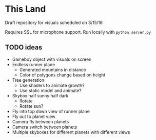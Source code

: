 # This Land

Draft repository for visuals scheduled on 3/15/16

Requires SSL for microphone support. Run locally with `python server.py`

## TODO ideas

* Gameboy object with visuals on screen
* Endless runner plane
	* Generated mountains in distance
	* Color of polygons change based on height
* Tree generation
	* Use shaders to animate growth?
	* Use static model and animate?
* Skybox half sunny half dark
	* Rotate
	* Rotate sun?
* Fly into top down view of runner plane
* Fly out to planet view
* Camera fly between planets
* Camera switch between planets
* Multiple skyboxes for different planets with different views